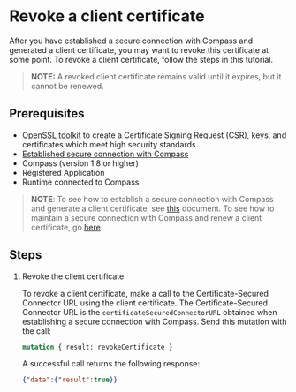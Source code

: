# Revoke a client certificate

After you have established a secure connection with Compass and generated a client certificate, you may want to revoke this certificate at some point. To revoke a client certificate, follow the steps in this tutorial.

> **NOTE:** A revoked client certificate remains valid until it expires, but it cannot be renewed.

## Prerequisites

- [OpenSSL toolkit](https://www.openssl.org/docs/man1.0.2/apps/openssl.html) to create a Certificate Signing Request (CSR), keys, and certificates which meet high security standards
- [Established secure connection with Compass](08-01-establish-secure-connection-with-compass.md)
- Compass (version 1.8 or higher)
- Registered Application
- Runtime connected to Compass

> **NOTE**: To see how to establish a secure connection with Compass and generate a client certificate, see [this](08-01-establish-secure-connection-with-compass.md) document. To see how to maintain a secure connection with Compass and renew a client certificate, go [here](08-02-maintain-secure-connection-with-compass.md).
<!--- TODO: link in the note above --->

## Steps

1. Revoke the client certificate

    To revoke a client certificate, make a call to the Certificate-Secured Connector URL using the client certificate. 
    The Certificate-Secured Connector URL is the `certificateSecuredConnectorURL` obtained when establishing a secure connection with Compass.
    Send this mutation with the call:
    
    ```graphql
    mutation { result: revokeCertificate }
    ``` 

    A successful call returns the following response:
    
    ```json
    {"data":{"result":true}}
    ```
